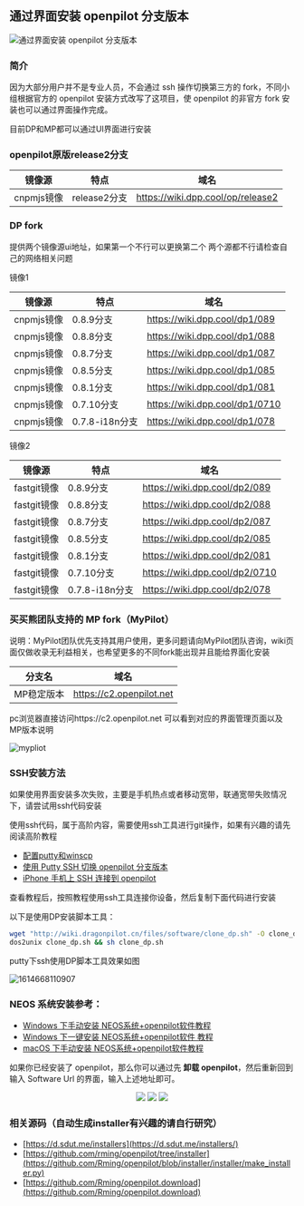 ## 通过界面安装 openpilot 分支版本

![通过界面安装 openpilot 分支版本](/files/install_fork_via_ui2.gif)

### 简介

因为大部分用户并不是专业人员，不会通过 ssh 操作切换第三方的 fork，不同小组根据官方的 openpilot 安装方式改写了这项目，使 openpilot 的非官方 fork 安装也可以通过界面操作完成。



目前DP和MP都可以通过UI界面进行安装

###  openpilot原版release2分支
| 镜像源     | 特点      | 域名                          |
| ---------- | --------- | ----------------------------- |
| cnpmjs镜像 | release2分支 | https://wiki.dpp.cool/op/release2 |

###  DP fork
提供两个镜像源ui地址，如果第一个不行可以更换第二个
两个源都不行请检查自己的网络相关问题

镜像1

| 镜像源     | 特点      | 域名                          |
| ---------- | --------- | ----------------------------- |
| cnpmjs镜像 | 0.8.9分支 | https://wiki.dpp.cool/dp1/089 |
| cnpmjs镜像 | 0.8.8分支 | https://wiki.dpp.cool/dp1/088 |
| cnpmjs镜像 | 0.8.7分支 | https://wiki.dpp.cool/dp1/087 |
| cnpmjs镜像 | 0.8.5分支 | https://wiki.dpp.cool/dp1/085 |
| cnpmjs镜像 | 0.8.1分支 | https://wiki.dpp.cool/dp1/081 |
| cnpmjs镜像 | 0.7.10分支 | https://wiki.dpp.cool/dp1/0710 |
| cnpmjs镜像 | 0.7.8-i18n分支 | https://wiki.dpp.cool/dp1/078 |

镜像2

| 镜像源     | 特点      | 域名                          |
| ---------- | --------- | ----------------------------- |
| fastgit镜像 | 0.8.9分支 | https://wiki.dpp.cool/dp2/089 |
| fastgit镜像 | 0.8.8分支 | https://wiki.dpp.cool/dp2/088 |
| fastgit镜像 | 0.8.7分支 | https://wiki.dpp.cool/dp2/087 |
| fastgit镜像 | 0.8.5分支 | https://wiki.dpp.cool/dp2/085 |
| fastgit镜像 | 0.8.1分支 | https://wiki.dpp.cool/dp2/081 |
| fastgit镜像 | 0.7.10分支 | https://wiki.dpp.cool/dp2/0710 |
| fastgit镜像 | 0.7.8-i18n分支 | https://wiki.dpp.cool/dp2/078 |



### 买买熊团队支持的 MP fork（MyPilot）
说明：MyPilot团队优先支持其用户使用，更多问题请向MyPilot团队咨询，wiki页面仅做收录无利益相关，也希望更多的不同fork能出现并且能给界面化安装



| 分支名     | 域名                     |
| ---------- | ------------------------ |
| MP稳定版本 | https://c2.openpilot.net |

pc浏览器直接访问https://c2.openpilot.net 可以看到对应的界面管理页面以及MP版本说明

![mypliot](../files/how_to_change_openpilot_fork_via_ui/mypliot.jpg)



### SSH安装方法

如果使用界面安装多次失败，主要是手机热点或者移动宽带，联通宽带失败情况下，请尝试用ssh代码安装

使用ssh代码，属于高阶内容，需要使用ssh工具进行git操作，如果有兴趣的请先阅读高阶教程
* [配置putty和winscp](cn/putty_and_winscp.md)
* [使用 Putty SSH 切换 openpilot 分支版本](cn/how_to_change_openpilot_fork_on_windows.md)
* [iPhone 手机上 SSH 连接到 openpilot](cn/how_to_connect_openpilot_via_iphone.md)

查看教程后，按照教程使用ssh工具连接你设备，然后复制下面代码进行安装

以下是使用DP安装脚本工具：

```bash
wget "http://wiki.dragonpilot.cn/files/software/clone_dp.sh" -O clone_dp.sh && \
dos2unix clone_dp.sh && sh clone_dp.sh
```

putty下ssh使用DP脚本工具效果如图

![1614668110907](../files/how_to_change_openpilot_fork_via_ui/1614668110907.png)


###  NEOS 系统安装参考：
- [Windows 下手动安装 NEOS系统+openpilot软件教程](cn/how_to_flash_openpilot_on_windows_step_by_step.md)
- [Windows 下一键安装 NEOS系统+openpilot软件 教程](/cn/how_to_flash_openpilot_on_windows.md)
- [macOS 下手动安装 NEOS系统+openpilot软件教程](cn/how_to_flash_openpilot_on_mac.md)


如果你已经安装了 openpilot，那么你可以通过先 **卸载 openpilot**，然后重新回到输入 Software Url 的界面，输入上述地址即可。


<center>
<img src="/files/uninstall1.jpg" class="max-h-300">
<img src="/files/uninstall2.jpg" class="max-h-300">
<img src="/files/uninstall4.jpg" class="max-h-300">
</center>



### 相关源码（自动生成installer有兴趣的请自行研究）

- [https://d.sdut.me/installers](https://d.sdut.me/installers/)
- [https://github.com/rming/openpilot/tree/installer](https://github.com/Rming/openpilot/blob/installer/installer/make_installer.py)
- [https://github.com/Rming/openpilot.download](https://github.com/Rming/openpilot.download)
